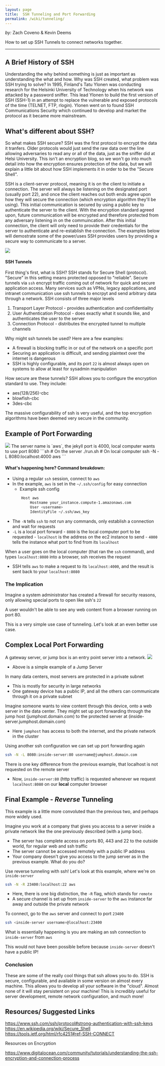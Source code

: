 ```yaml
---
layout: page
title:  SSH Tunneling and Port Forwarding
permalink: /wiki/tunneling/
---
```


*by:* Zach Coveno & Kevin Deems

How to set up SSH Tunnels to connect networks together.

---

## A Brief History of SSH
Understanding the why behind something is just as important as understanding the what and how. Why was SSH created, what problem was SSH trying to solve? In 1995, Finland's Tatu Ylonen was conducting research for the Helsinki University of Technology when his network was attacked by a password sniffer. This lead Ylonen to build the first version of SSH (SSH-1) in an attempt to replace the vulnerable and exposed protocols of the time (TELNET, FTP, rlogin). Ylonen went on to found SSH Communications Security which continued to develop and market the protocol as it became more mainstream.

## What's different about SSH?
So what makes SSH secure? SSH was the first protocol to encrypt the data it tranfers. Older protocols would just send the raw data over the line allowing adversaries to read any or all of the data, just as the sniffer did at Helsi University. This isn't an encryption blog, so we won't go into much detail into how the encryption ensures protection of the data, but we will explain a little bit about how SSH implements it in order to be the "Secure Shell".

SSH is a client-server protocol, meaning it is on the client to initiate a connection. The server will always be listening on the designated port (usually port 22), and once the client reaches out both ends agree upon how they will secure the connection (which encryption algorithm they'll be using). This initial communication is secured by using a public key to authenticate the server to the client. With the encryption standard agreed upon, future communication will be encrypted and therefore protected from any adversary listening in on the commuincation. After this initial connection, the client will only need to provide their credentials for the server to authenticate and re-establish the connection. The examples below will demostrate some of the power/uses SSH provides users by providing a secure way to communicate to a server.

<img src="/wiki/tunneling/ssh_tunnels.png">

#### SSH Tunnels

First thing's first, what is SSH? SSH stands for Secure Shell (protocol). "Secure" in this setting means protected opposed to "reliable". Secure tunnels via `ssh` encrypt traffic coming out of network for quick and secure application access. Many services such as VPNs, legacy applications, and intranet communication use ssh tunnels to encrpyt and send arbitrary data through a network.
SSH consists of three major levels
1) Transport Layer Protocol - provides authentication and confidentiality
2) User Authentication Protocol - does exactly what it sounds like, and authenticates the user to the server
3) Connection Protocol - distributes the encrypted tunnel to multiple channels

Why might ssh tunnels be used? Here are a few examples:
- A firewall is blocking traffic in or out of the network on a specific port
- Securing an application is difficult, and sending plaintext over the internet is dangerous
- SSH is highly configurable, and its port `22` is almost always open on systems to allow at least for sysadmin manipulation

How secure are these tunnels? SSH allows you to configure the encryption standard to use. They include:
- aes(128/256)-cbc
- blowfish-cbc
- 3des-cbc

The massive configurability of ssh is very useful, and the top encryption algorithms have been deemed very secure in the community.

## Example of Port Forwarding
<img src="/wiki/tunneling/forward.png">
The server name is `aws`, the jekyll port is 4000, local computer wants to use port 8080
```sh
# On the server
./run.sh
# On local computer
ssh -N -L 8080:localhost:4000 aws
```

#### What's happening here? Command breakdown:
- Using a regular `ssh` session, connect to `aws`
- In the example, `aws` is set in the `~/.ssh/config` for easy connection
	- Example ssh config
	```sh
		Host aws
			Hostname your_instance.compute-1.amazonaws.com
			User <username>
			IdentityFile ~/.ssh/aws_key
	```
- The `-N` tells `ssh` to not run any commands, only establish a connection and wait for requests
- `-L` is a local port forward
        - `8080` is the local computer port to be requested
        - `localhost` is the address on the ec2 instance to send
        - `4000` tells the instance what port to find from its `localhost`

When a user goes on the local computer (that ran the `ssh` command), and types `localhost:8080` into a browser, ssh receives the request
- SSH tells `aws` to make a request to its `localhost:4000`, and the result is sent back to your `localhost:8080`

### The Implication
Imagine a system administrator has created a firewall for security reasons, only allowing special ports to open like ssh's `22`

A user wouldn't be able to see any web content from a browser running on port 80.

This is a very simple use case of tunneling. Let's look at an even better use case.

## Complex Local Port Forwarding
A gateway server, or jump box is an entry point server into a network.
<img src="/wiki/tunneling/jump_box.png">
- Above is a simple example of a Jump Server

In many data centers, most servers are protected in a private subnet
- This is mostly for security in large networks
- One gateway device has a public IP, and all the others can communicate through it on a private subnet

Imagine someone wants to view content through this device, onto a web server in the data center.
They might set up port forwarding through the jump host (jumphost.domain.com) to the protected server at (inside-server.jumphost.domain.com)
- Here `jumphost` has access to both the internet, and the private network in the cluster

Using another ssh configuration we can set up port forwarding again
```sh
ssh -N -L 8080:inside-server:80 username@jumphost.domain.com
```

There is one key difference from the previous example, that localhost is not requested on the remote server
- Now, `inside-server:80` (http traffic) is requested whenever we request `localhost:8080` on our **local** computer browser

## Final Example - *Reverse* Tunneling
This example is a little more convoluted than the previous two, and perhaps more widely used.

Imagine you work at a company that gives you access to a server inside a private network like the one previously described (with a jump box).
- The server has complete access on ports 80, 443 and 22 to the outside world, for regular web and ssh traffic
- The server cannot be accessed remotely with a public IP address
- Your company doesn't give you access to the jump server as in the previous example. What do you do?

Use reverse tunneling with ssh! Let's look at this example, where we're on `inside-server`
```sh
ssh -N -R 23400:localhost:22 aws
```

- Here, there is one big distinction, the `-R` flag, which stands for `remote`
- A secure channel is set up from `inside-server` to the `aws` instance far away and outside the private network

To connect, go to the `aws` server and connect to port `23400`
```sh
ssh <inside-server username>@localhost:23400
```

What is essentially happening is you are making an ssh connection to `inside-server` from `aws`

This would not have been possible before because `inside-server` doesn't have a public IP!

### Conclusion
These are some of the really cool things that ssh allows you to do. SSH is secure, configurable, and available in some version on almost every machine. This allows you to develop all your software in the "cloud". Almost none of it will stay persistent on your machine! This is incredibly useful for server development, remote network configuration, and much more!

## Resources/ Suggested Links
https://www.ssh.com/ssh/protocol#strong-authentication-with-ssh-keys
https://en.wikipedia.org/wiki/Secure_Shell
https://tools.ietf.org/html/rfc4251#ref-SSH-CONNECT

Resources on Encryption

https://www.digitalocean.com/community/tutorials/understanding-the-ssh-encryption-and-connection-process
